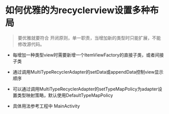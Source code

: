 # 如何优雅的为recyclerview设置多种布局

> 要优雅就要符合 开闭原则，单一职责，当增加新的类型时只能扩展，不能修改源代码。

* 每增加一种类型view时需要新增一个ItemViewFactory的直接子类，或者间接子类

* 通过调用MultiTypeRecyclerAdapter的setData或appendData控制view显示顺序

* 可以通过调用MultiTypeRecyclerAdapter的setTypeMapPolicy为adapter设置类型映射策略，默认使用DefaultTypeMapPolicy

* 具体用法参考工程中 MainActivity
